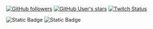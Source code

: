 [![GitHub followers](https://img.shields.io/github/followers/DavidFrings?style=flat&logo=Github&label=Followers%3A&labelColor=%23000000&color=%23000000)](https://github.com/DavidFrings?tab=followers)
[![GitHub User's stars](https://img.shields.io/github/stars/DavidFrings?style=flat&logo=Github&label=Stars%3A&labelColor=%23000000&color=%23000000)](https://github.com/DavidFrings?tab=repositories)
[![Twitch Status](https://img.shields.io/twitch/status/DavTheDev99?style=flat&logo=Twitch&logoColor=%23FFFFFF&label=Twitch%3A&labelColor=%235C16C5)](https://www.twitch.tv/devopsdavid)

![Static Badge](https://img.shields.io/badge/Bash-121011.svg?style=flat&logo=gnu-bash&logoColor=%23FFFFFF&color=%23000000)
![Static Badge](https://img.shields.io/badge/HTML-E34F26.svg?style=flat&logo=html5&logoColor=%23FFFFFF&color=%23E34F26)






















<!--
- 🔭 I’m currently working on ...
- 🌱 I’m currently learning ...
- 👯 I’m looking to collaborate on ...
- 🤔 I’m looking for help with ...
- 💬 Ask me about ...
- 📫 How to reach me: ...
- 😄 Pronouns: ...
- ⚡ Fun fact: ...
-->
